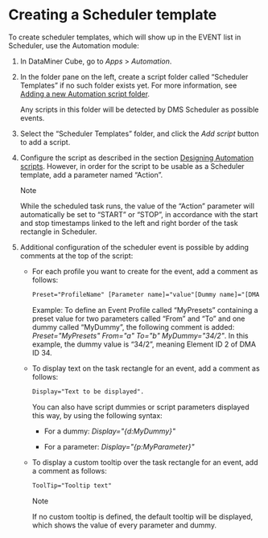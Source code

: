 # Creating a Scheduler template

To create scheduler templates, which will show up in the EVENT list in Scheduler, use the Automation module:

1. In DataMiner Cube, go to *Apps* > *Automation*.

2. In the folder pane on the left, create a script folder called “Scheduler Templates” if no such folder exists yet. For more information, see [Adding a new Automation script folder](../automation/Managing_Automation_scripts.md#adding-a-new-automation-script-folder).

    Any scripts in this folder will be detected by DMS Scheduler as possible events.

3. Select the “Scheduler Templates” folder, and click the *Add script* button to add a script.

4. Configure the script as described in the section [Designing Automation scripts](../automation/Designing_Automation_scripts.md). However, in order for the script to be usable as a Scheduler template, add a parameter named “Action”.

    > [!NOTE]
    > While the scheduled task runs, the value of the “Action” parameter will automatically be set to “START” or “STOP”, in accordance with the start and stop timestamps linked to the left and right border of the task rectangle in Scheduler.

5. Additional configuration of the scheduler event is possible by adding comments at the top of the script:

    - For each profile you want to create for the event, add a comment as follows:

        ```txt
        Preset="ProfileName" [Parameter name]="value"[Dummy name]="[DMA ID]/[Element ID]"
        ```

        Example: To define an Event Profile called “MyPresets” containing a preset value for two parameters called “From” and “To” and one dummy called “MyDummy”, the following comment is added: *Preset="MyPresets" From="a" To="b" MyDummy="34/2"*. In this example, the dummy value is “34/2”, meaning Element ID 2 of DMA ID 34.

    - To display text on the task rectangle for an event, add a comment as follows:

        ```txt
        Display="Text to be displayed".
        ```

        You can also have script dummies or script parameters displayed this way, by using the following syntax:

        - For a dummy: *Display="{d:MyDummy}"*

        - For a parameter: *Display="{p:MyParameter}"*

    - To display a custom tooltip over the task rectangle for an event, add a comment as follows:

        ```txt
        ToolTip="Tooltip text"
        ```

        > [!NOTE]
        > If no custom tooltip is defined, the default tooltip will be displayed, which shows the value of every parameter and dummy.

 

 
